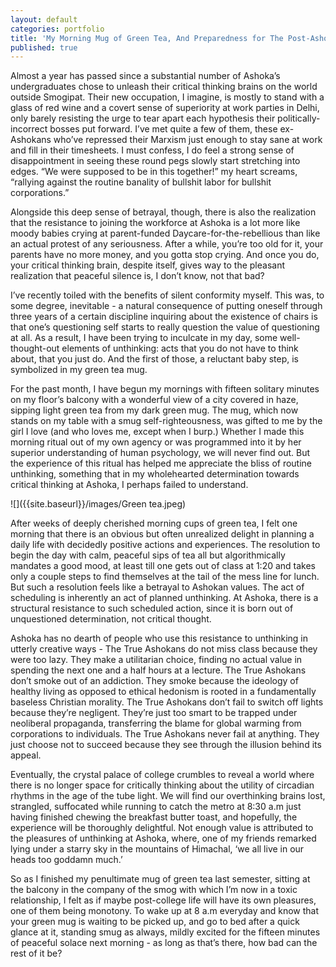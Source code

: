 ```yaml
---
layout: default
categories: portfolio
title: 'My Morning Mug of Green Tea, And Preparedness for The Post-Ashokan Life'
published: true
---
```


Almost a year has passed since a substantial number of Ashoka’s undergraduates chose to unleash their critical thinking brains on the world outside Smogipat. Their new occupation, I imagine, is mostly to stand with a glass of red wine and a covert sense of superiority at work parties in Delhi, only barely resisting the urge to tear apart each hypothesis their politically-incorrect bosses put forward. I’ve met quite a few of them, these ex-Ashokans who’ve repressed their Marxism just enough to stay sane at work and fill in their timesheets. I must confess, I do feel a strong sense of disappointment in seeing these round pegs slowly start stretching into edges. “We were supposed to be in this together!” my heart screams, “rallying against the routine banality of bullshit labor for bullshit corporations.” 

Alongside this deep sense of betrayal, though, there is also the realization that the resistance to joining the workforce at Ashoka is a lot more like moody babies crying at parent-funded Daycare-for-the-rebellious than like an actual protest of any seriousness. After a while, you’re too old for it, your parents have no more money, and you gotta stop crying. And once you do, your critical thinking brain, despite itself, gives way to the pleasant realization that peaceful silence is, I don’t know, not that bad?

I’ve recently toiled with the benefits of silent conformity myself. This was, to some degree, inevitable - a natural consequence of putting oneself through three years of a certain discipline inquiring about the existence of chairs is that one’s questioning self starts to really question the value of questioning at all. As a result, I have been trying to inculcate in my day, some well-thought-out elements of unthinking: acts that you do not have to think about, that you just do. And the first of those, a reluctant baby step, is symbolized in my green tea mug. 

For the past month, I have begun my mornings with fifteen solitary minutes on my floor’s balcony with a wonderful view of a city covered in haze, sipping light green tea from my dark green mug. The mug, which now stands on my table with a smug self-righteousness, was gifted to me by the girl I love (and who loves me, except when I burp.) Whether I made this morning ritual out of my own agency or was programmed into it by her superior understanding of human psychology, we will never find out. But the experience of this ritual has helped me appreciate the bliss of routine unthinking, something that in my wholehearted determination towards critical thinking at Ashoka, I perhaps failed to understand.

![]({{site.baseurl}}/images/Green tea.jpeg) 

After weeks of deeply cherished morning cups of green tea, I felt one morning that there is an obvious but often unrealized delight in planning a daily life with decidedly positive actions and experiences. The resolution to begin the day with calm, peaceful sips of tea all but algorithmically mandates a good mood, at least till one gets out of class at 1:20 and takes only a couple steps to find themselves at the tail of the mess line for lunch. But such a resolution feels like a betrayal to Ashokan values. The act of scheduling is inherently an act of planned unthinking. At Ashoka, there is a structural resistance to such scheduled action, since it is born out of unquestioned determination, not critical thought.

Ashoka has no dearth of people who use this resistance to unthinking in utterly creative ways - The True Ashokans do not miss class because they were too lazy. They make a utilitarian choice, finding no actual value in spending the next one and a half hours at a lecture. The True Ashokans don’t smoke out of an addiction. They smoke because the ideology of healthy living as opposed to ethical hedonism is rooted in a fundamentally baseless Christian morality. The True Ashokans don’t fail to switch off lights because they’re negligent. They’re just too smart to be trapped under neoliberal propaganda, transferring the blame for global warming from corporations to individuals. The True Ashokans never fail at anything. They just choose not to succeed because they see through the illusion behind its appeal. 

Eventually, the crystal palace of college crumbles to reveal a world where there is no longer space for critically thinking about the utility of circadian rhythms in the age of the tube light. We will find our overthinking brains lost, strangled, suffocated while running to catch the metro at 8:30 a.m just having finished chewing the breakfast butter toast, and hopefully, the experience will be thoroughly delightful. Not enough value is attributed to the pleasures of unthinking at Ashoka, where, one of my friends remarked lying under a starry sky in the mountains of Himachal, ‘we all live in our heads too goddamn much.’ 

So as I finished my penultimate mug of green tea last semester, sitting at the balcony in the company of the smog with which I’m now in a toxic relationship, I felt as if maybe post-college life will have its own pleasures, one of them being monotony. To wake up at 8 a.m everyday and know that your green mug is waiting to be picked up, and go to bed after a quick glance at it, standing smug as always, mildly excited for the fifteen minutes of peaceful solace next morning - as long as that’s there, how bad can the rest of it be?
